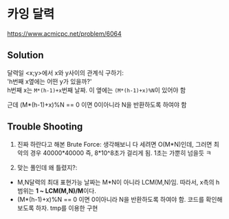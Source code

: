 # 카잉 달력
https://www.acmicpc.net/problem/6064

## Solution
달력일 <x;y>에서 x와 y사이의 관계식 구하기:  
'h번째 x옆에는 어떤 y가 있을까?'  
h번째 x는 `M*(h-1)+x`번째 날짜. 이 옆에는 `(M*(h-1)+x)%N`이 있어야 함  
  
근데 (M*(h-1)+x)%N == 0 이면 0이아니라 N을 반환하도록 하여야 함  
  
## Trouble Shooting
1. 진짜 하란다고 해본 Brute Force:
생각해보니 다 세려면 O(M\*N)인데, 그러면 최악의 경우 40000\*40000 즉, 8\*10^8초가 걸리게 됨. 1초는 가뿐히 넘을듯 ㅋ  
  
2. 맞는 풀인데 왜 틀렸지?:
- M,N달력의 최대 표현가능 날짜는 M\*N이 아니라 LCM(M,N)임. 따라서, x측의 h범위는 **1 ~ LCM(M,N)/M**이다.  
- (M*(h-1)+x)%N == 0 이면 0이아니라 N을 반환하도록 하여야 함. 코드를 확인해보도록 하자. tmp를 이용한 구현  

